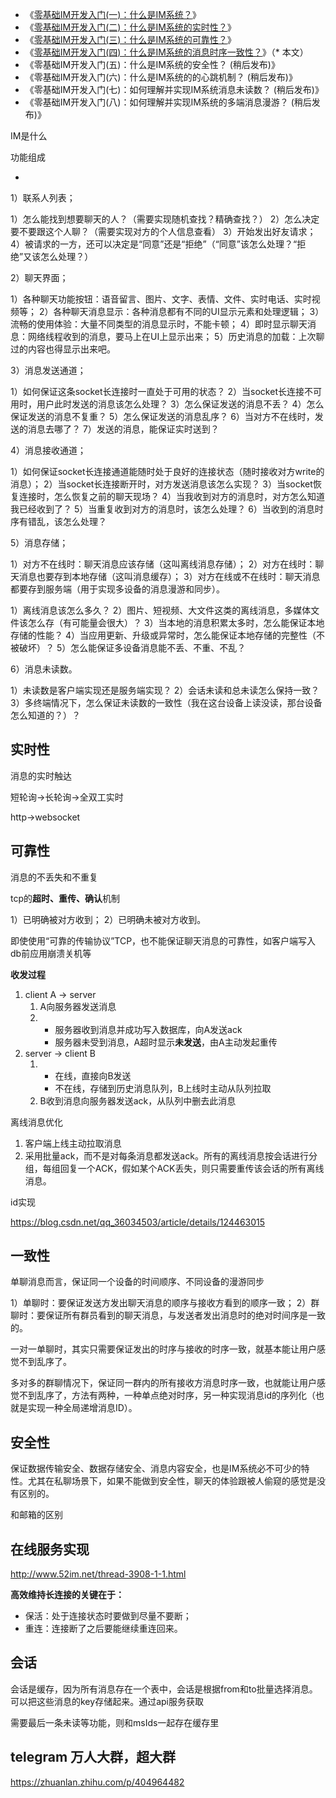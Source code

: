 - 《[零基础IM开发入门(一)：什么是IM系统？](http://www.52im.net/thread-3065-1-1.html)》
- 《[零基础IM开发入门(二)：什么是IM系统的实时性？](http://www.52im.net/thread-3143-1-1.html)》
- 《[零基础IM开发入门(三)：什么是IM系统的可靠性？](http://www.52im.net/thread-3182-1-1.html)》
- 《[零基础IM开发入门(四)：什么是IM系统的消息时序一致性？](http://www.52im.net/thread-3189-1-1.html)》（* 本文）
- 《零基础IM开发入门(五)：什么是IM系统的安全性？ (稍后发布)》
- 《零基础IM开发入门(六)：什么是IM系统的的心跳机制？ (稍后发布)》
- 《零基础IM开发入门(七)：如何理解并实现IM系统消息未读数？ (稍后发布)》
- 《零基础IM开发入门(八)：如何理解并实现IM系统的多端消息漫游？ (稍后发布)》



IM是什么

功能组成

* 

1）联系人列表；

1）怎么能找到想要聊天的人？（需要实现随机查找？精确查找？）
2）怎么决定要不要跟这个人聊？（需要实现对方的个人信息查看）
3）开始发出好友请求；
4）被请求的一方，还可以决定是“同意”还是“拒绝”（“同意”该怎么处理？“拒绝”又该怎么处理？）



2）聊天界面；

1）各种聊天功能按钮：语音留言、图片、文字、表情、文件、实时电话、实时视频等；
2）各种聊天消息显示：各种消息都有不同的UI显示元素和处理逻辑；
3）流畅的使用体验：大量不同类型的消息显示时，不能卡顿；
4）即时显示聊天消息：网络线程收到的消息，要马上在UI上显示出来；
5）历史消息的加载：上次聊过的内容也得显示出来吧。



3）消息发送通道；

1）如何保证这条socket长连接时一直处于可用的状态？
2）当socket长连接不可用时，用户此时发送的消息该怎么处理？
3）怎么保证发送的消息不丢？
4）怎么保证发送的消息不复重？
5）怎么保证发送的消息乱序？
6）当对方不在线时，发送的消息去哪了？
7）发送的消息，能保证实时送到？



4）消息接收通道；

1）如何保证socket长连接通道能随时处于良好的连接状态（随时接收对方write的消息）；
2）当socket长连接断开时，对方发送消息该怎么实现？
3）当socket恢复连接时，怎么恢复之前的聊天现场？
4）当我收到对方的消息时，对方怎么知道我已经收到了？
5）当重复收到对方的消息时，该怎么处理？
6）当收到的消息时序有错乱，该怎么处理？



5）消息存储；

1）对方不在线时：聊天消息应该存储（这叫离线消息存储）；
2）对方在线时：聊天消息也要存到本地存储（这叫消息缓存）；
3）对方在线或不在线时：聊天消息都要存到服务端（用于实现多设备的消息漫游和同步）。

1）离线消息该怎么多久？
2）图片、短视频、大文件这类的离线消息，多媒体文件该怎么存（有可能量会很大）？
3）当本地的消息积累太多时，怎么能保证本地存储的性能？
4）当应用更新、升级或异常时，怎么能保证本地存储的完整性（不被破坏）？
5）怎么能保证多设备消息能不丢、不重、不乱？







6）消息未读数。

1）未读数是客户端实现还是服务端实现？
2）会话未读和总未读怎么保持一致？
3）多终端情况下，怎么保证未读数的一致性（我在这台设备上读没读，那台设备怎么知道的？）？





## 实时性

消息的实时触达

短轮询->长轮询->全双工实时

http->websocket



## 可靠性

消息的不丢失和不重复

tcp的**超时、重传、确认**机制

1）已明确被对方收到；
2）已明确未被对方收到。

即使使用“可靠的传输协议”TCP，也不能保证聊天消息的可靠性，如客户端写入db前应用崩溃关机等

**收发过程**

1. client A -> server
   1. A向服务器发送消息
   2. * 服务器收到消息并成功写入数据库，向A发送ack
      * 服务器未受到消息，A超时显示**未发送**，由A主动发起重传
2. server -> client B
   1. * 在线，直接向B发送
      * 不在线，存储到历史消息队列，B上线时主动从队列拉取
   2. B收到消息向服务器发送ack，从队列中删去此消息



离线消息优化

1. 客户端上线主动拉取消息
2. 采用批量ack，而不是对每条消息都发送ack。所有的离线消息按会话进行分组，每组回复一个ACK，假如某个ACK丢失，则只需要重传该会话的所有离线消息。





id实现

https://blog.csdn.net/qq_36034503/article/details/124463015













## 一致性

单聊消息而言，保证同一个设备的时间顺序、不同设备的漫游同步

1）单聊时：要保证发送方发出聊天消息的顺序与接收方看到的顺序一致；
2）群聊时：要保证所有群员看到的聊天消息，与发送者发出消息时的绝对时间序是一致的。





一对一单聊时，其实只需要保证发出的时序与接收的时序一致，就基本能让用户感觉不到乱序了。

多对多的群聊情况下，保证同一群内的所有接收方消息时序一致，也就能让用户感觉不到乱序了，方法有两种，一种单点绝对时序，另一种实现消息id的序列化（也就是实现一种全局递增消息ID）。





## 安全性

保证数据传输安全、数据存储安全、消息内容安全，也是IM系统必不可少的特性。尤其在私聊场景下，如果不能做到安全性，聊天的体验跟被人偷窥的感觉是没有区别的。





和邮箱的区别





## 在线服务实现

http://www.52im.net/thread-3908-1-1.html



**高效维持长连接的关键在于：**

- 保活：处于连接状态时要做到尽量不要断；
- 重连：连接断了之后要能继续重连回来。





## 会话

会话是缓存，因为所有消息存在一个表中，会话是根据from和to批量选择消息。可以把这些消息的key存储起来。通过api服务获取

需要最后一条未读等功能，则和msIds一起存在缓存里





## telegram 万人大群，超大群



https://zhuanlan.zhihu.com/p/404964482





















